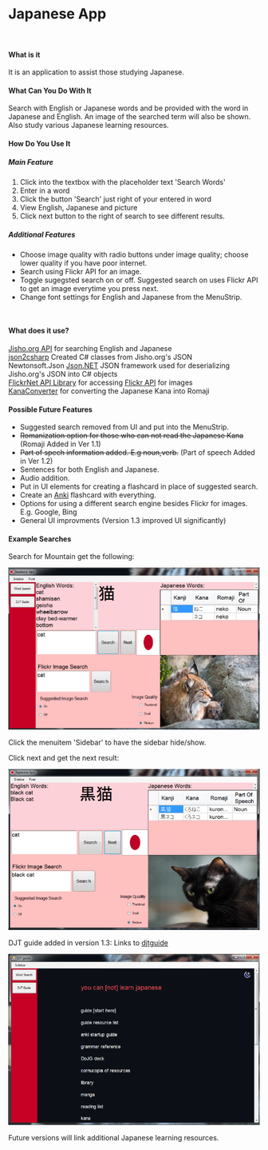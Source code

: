 ﻿# Japanese App  
<br>

#### What is it
It is an application to assist those studying Japanese.
<br>

#### What Can You Do With It
Search with English or Japanese words and be provided with the word in Japanese and English.
An image of the searched term will also be shown. 
<br>
Also study various Japanese learning resources.

#### How Do You Use It

##### Main Feature

1. Click into the textbox with the placeholder text 'Search Words'
2. Enter in a word
3. Click the button 'Search' just right of your entered in word
4. View English, Japanese and picture
4. Click next button to the right of search to see different results.

##### Additional Features
* Choose image quality with radio buttons under image quality; choose lower quality if you have poor internet.
* Search using Flickr API for an image.
* Toggle sugegsted search on or off. Suggested search on uses Flickr API to get an image everytime you press next.
* Change font settings for English and Japanese from the MenuStrip.
<br>

#### What does it use?
[Jisho.org API](https://jisho.org/forum/54fefc1f6e73340b1f160000-is-there-any-kind-of-search-api) for searching English and Japanese
<br>
[json2csharp](http://json2csharp.com/) Created C# classes from Jisho.org's JSON
<br>
Newtonsoft.Json [Json.NET](https://www.newtonsoft.com/json) JSON framework used for deserializing Jisho.org's JSON into C# objects 
<br>
[FlickrNet API Library](https://archive.codeplex.com/?p=flickrnet) for accessing [Flickr API](https://www.flickr.com/services/api/) for images
<br>
[KanaConverter](https://github.com/pilotMike/KanaConverter) for converting the Japanese Kana into Romaji


#### Possible Future Features

* Suggested search removed from UI and put into the MenuStrip. 
* ~~Romanization option for those who can not read the Japanese Kana~~ (Romaji Added in Ver 1.1)
* ~~Part of spech information added. E.g noun,verb.~~ (Part of speech Added in Ver 1.2)
* Sentences for both English and Japanese. 
* Audio addition.
* Put in UI elements for creating a flashcard in place of suggested search. 
* Create an [Anki](https://github.com/dae/anki) flashcard with everything.
* Options for using a different search engine besides Flickr for images. E.g. Google, Bing
* General UI improvments (Version 1.3 improved UI significantly)

#### Example Searches
Search for Mountain get the following:

![Cat Example 1](https://github.com/LukeAnderson/JapaneseApp/raw/master/Resources/catExample1.png)

Click the menuitem 'Sidebar' to have the sidebar hide/show.

Click next and get the next result:

![Cat Example 2](https://github.com/LukeAnderson/JapaneseApp/raw/master/Resources/catExample2.png)


DJT guide added in version 1.3: Links to [djtguide](https://djtguide.neocities.org/)

![DJT Guide Example](https://github.com/LukeAnderson/JapaneseApp/raw/master/Resources/djtGuideExample.png)

Future versions will link additional Japanese learning resources.